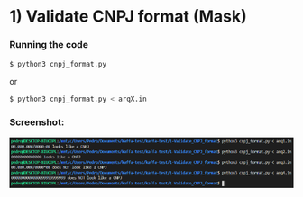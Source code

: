 # 1) Validate CNPJ format (Mask)

### Running the code
```sh
$ python3 cnpj_format.py
```
or
```sh
$ python3 cnpj_format.py < arqX.in
```

### Screenshot:

![Test run of exercise 1](run1.png)
